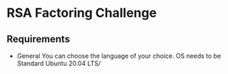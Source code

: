 # RSA Factoring Challenge

## Requirements

* General
You can choose the language of your choice.
OS needs to be Standard Ubuntu 20.04 LTS/
